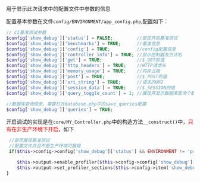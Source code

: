 用于显示此次请求中的配置文件中参数的信息

配置基本参数在文件`config/ENVIRONMENT/app_config.php`,配置如下：

```PHP
// CI基准测试参数
$config['show_debug']['status'] = FALSE;         //是否开启基准测试
$config['show_debug']['benchmarks'] = TRUE;      //基准信息
$config['show_debug']['config'] = TRUE;          //config配置信息
$config['show_debug']['controller_info'] = TRUE; //显示控制器及方法名
$config['show_debug']['get'] = TRUE;             //$_GET的值
$config['show_debug']['http_headers'] = TRUE;    //HTTP请求头
$config['show_debug']['memory_usage'] = TRUE;    //内存占用
$config['show_debug']['post'] = TRUE;            //$_POST的值
$config['show_debug']['uri_string'] = TRUE;      //请求的URI
$config['show_debug']['session_data'] = TRUE;    //$_SESSION的值
$config['show_debug']['query_toggle_count'] = 1; //展现开显示数据库查询个数
 
//数据库查询信息，需要打开database.php中的save_queries配置
$config['show_debug']['queries'] = TRUE;
```

开启调试的实现是在`core/MY_Controller.php`中的构造方法`__construct()`中，<font color="red">只有在非生产环境下开启</font>，如下

```PHP
 //是否展现基准测试
 //配置文件并且不是生产环境可展现 
 if($this->config->config['show_debug']['status'] && ENVIRONMENT != 'production'){ 

    $this->output->enable_profiler($this->config->config['show_debug']['status']);      
    $this->output->set_profiler_sections($this->config->item('show_debug')); 
}
```